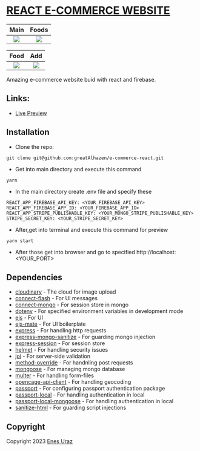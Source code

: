 # [REACT E-COMMERCE WEBSITE](https://turkish-cuisine.onrender.com/)

|            Main             |           Foods            |
| :-------------------------: | :------------------------: |
| ![](siteImages/my_app3.png) | ![](siteImages/my_app.png) |

|            Food             |             Add             |
| :-------------------------: | :-------------------------: |
| ![](siteImages/my_app2.png) | ![](siteImages/my_app4.png) |

Amazing e-commerce website buid with react and firebase.

## Links:

- [Live Preview](https://turkish-cuisine.onrender.com/)

## Installation

- Clone the repo:

```
git clone git@github.com:greatAlhazen/e-commerce-react.git
```

- Get into main directory and execute this command

```
yarn
```

- In the main directory create .env file and specify these

```
REACT_APP_FIREBASE_API_KEY: <YOUR_FIREBASE_API_KEY>
REACT_APP_FIREBASE_APP_ID: <YOUR_FIREBASE_APP_ID>
REACT_APP_STRIPE_PUBLISHABLE_KEY: <YOUR_MONGO_STRIPE_PUBLISHABLE_KEY>
STRIPE_SECRET_KEY: <YOUR_STRIPE_SECRET_KEY>
```

- After,get into terminal and execute this command for preview

```
yarn start
```

- After those get into browser and go to specified http://localhost:<YOUR_PORT>

## Dependencies

- [cloudinary](https://cloudinary.com/documentation) - The cloud for image upload
- [connect-flash](https://github.com/jaredhanson/connect-flash) - For UI messages
- [connect-mongo](https://github.com/jdesboeufs/connect-mongo) - For session store in mongo
- [dotenv](https://github.com/motdotla/dotenv) - For specified environment variables in development mode
- [ejs](https://ejs.co/) - For UI
- [ejs-mate](https://github.com/JacksonTian/ejs-mate) - For UI boilerplate
- [express](https://expressjs.com/) - For handling http requests
- [express-mongo-sanitize](https://github.com/fiznool/express-mongo-sanitize) - For guarding mongo injection
- [express-session](https://github.com/expressjs/session) - For session store
- [helmet](https://helmetjs.github.io/) - For handling security issues
- [joi](https://joi.dev/api/?v=17.9.1) - For server-side validation
- [method-override](https://www.npmjs.com/package/method-override) - For handnling post requests
- [mongoose](https://mongoosejs.com/docs/) - For managing mongo database
- [multer](https://github.com/expressjs/multer) - For handling form-files
- [opencage-api-client](https://opencagedata.com/api) - For handling geocoding
- [passport](https://www.passportjs.org/docs/) - For configuring passport authentication package
- [passport-local](https://www.passportjs.org/docs/) - For handling authentication in local
- [passport-local-mongoose](https://github.com/saintedlama/passport-local-mongoose) - For handling authentication in local
- [sanitize-html](https://github.com/apostrophecms/sanitize-html) - For guarding script injections

## Copyright

Copyright 2023 [Enes Uraz](https://github.com/greatAlhazen)

